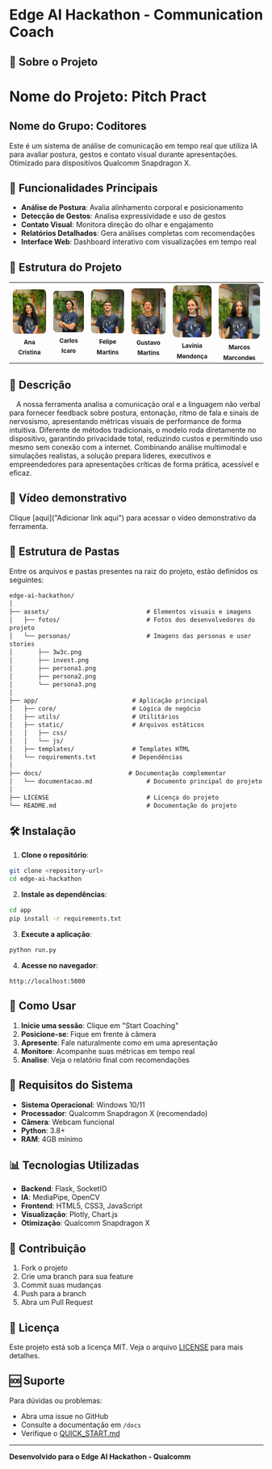 # Edge AI Hackathon - Communication Coach

## 🎯 Sobre o Projeto

# Nome do Projeto: Pitch Pract

## Nome do Grupo: Coditores

Este é um sistema de análise de comunicação em tempo real que utiliza IA para avaliar postura, gestos e contato visual durante apresentações. Otimizado para dispositivos Qualcomm Snapdragon X.

## 🚀 Funcionalidades Principais

- **Análise de Postura**: Avalia alinhamento corporal e posicionamento
- **Detecção de Gestos**: Analisa expressividade e uso de gestos
- **Contato Visual**: Monitora direção do olhar e engajamento
- **Relatórios Detalhados**: Gera análises completas com recomendações
- **Interface Web**: Dashboard interativo com visualizações em tempo real

## 📁 Estrutura do Projeto

 <div align="center">
  <table>
    <tr>
     <td align="center"><a href="https://www.linkedin.com/in/ana-cristina-jardim/"><img style="border-radius: 10%;" src="./assets/fotos/ana-cristina.jpg" width="100px;" alt="Ana Cristina - Foto" /><br><sub><b>Ana Cristina</b></sub></a></td>
     <td align="center"><a href="https://www.linkedin.com/in/carlosicaro"><img style="border-radius: 10%;" src="./assets/fotos/carlos-icaro.jpg" width="100px;" alt="Carlos Icaro Kauã Coelho Paiva - Foto" /><br><sub><b>Carlos Icaro</b></sub></a></td>
     <td align="center"><a href="https://www.linkedin.com/in/ifelipemartins"><img style="border-radius: 10%;" src="./assets/fotos/felipe-martins.jpg" width="100px;" alt="Felipe Martins - Foto" /><br><sub><b>Felipe Martins</b></sub></a></td>
     <td align="center"><a href="https://www.linkedin.com/in/gustavo-martinsg"><img style="border-radius: 10%;" src="./assets/fotos/gustavo-martins.jpg" width="100px;" alt="Gustavo Martins - Foto" /><br><sub><b>Gustavo Martins</b></sub></a></td>
     <td align="center"><a href="https://www.linkedin.com/in/lavinia-mendonca/"><img style="border-radius: 10%;" src="./assets/fotos/lavinia-mendonca.jpg" width="100px;" alt="Lavinia Mendonça - Foto" /><br><sub><b>Lavinia Mendonça</b></sub></a></td>
     <td align="center"><a href="https://www.linkedin.com/in/marcos-vinicius-m-silva/"><img style="border-radius: 10%;" src="./assets/fotos/marcos-marcondes.jpg" width="100px;" alt="Marcos Marcondes - Foto" /><br><sub><b>Marcos Marcondes</b></sub></a></td>
     

  </table>
</div>

## 📝 Descrição

&emsp;A nossa ferramenta analisa a comunicação oral e a linguagem não verbal para fornecer feedback sobre postura, entonação, ritmo de fala e sinais de nervosismo, apresentando métricas visuais de performance de forma intuitiva. Diferente de métodos tradicionais, o modelo roda diretamente no dispositivo, garantindo privacidade total, reduzindo custos e permitindo uso mesmo sem conexão com a internet. Combinando análise multimodal e simulações realistas, a solução prepara líderes, executivos e empreendedores para apresentações críticas de forma prática, acessível e eficaz.

## 📝 Vídeo demonstrativo

Clique [aqui]("Adicionar link aqui") para acessar o vídeo demonstrativo da ferramenta.

## 📁 Estrutura de Pastas

Entre os arquivos e pastas presentes na raiz do projeto, estão definidos os seguintes:

```plaintext
edge-ai-hackathon/
│
├── assets/                           # Elementos visuais e imagens
│   ├── fotos/                        # Fotos dos desenvolvedores do projeto
│   └── personas/                     # Imagens das personas e user stories
│       ├── 3w3c.png
│       ├── invest.png
│       ├── persona1.png
│       ├── persona2.png
│       └── persona3.png
│
├── app/                          # Aplicação principal
│   ├── core/                     # Lógica de negócio
│   ├── utils/                    # Utilitários
│   ├── static/                   # Arquivos estáticos
│   │   ├── css/
│   │   └── js/
│   ├── templates/                # Templates HTML
│   └── requirements.txt          # Dependências
│
├── docs/                        # Documentação complementar
│   └── documentacao.md               # Documento principal do projeto
│
├── LICENSE                           # Licença do projeto
└── README.md                         # Documentação do projeto
```

## 🛠️ Instalação

1. **Clone o repositório**:
```bash
git clone <repository-url>
cd edge-ai-hackathon
```

2. **Instale as dependências**:
```bash
cd app
pip install -r requirements.txt
```

3. **Execute a aplicação**:
```bash
python run.py
```

4. **Acesse no navegador**:
```
http://localhost:5000
```

## 🎥 Como Usar

1. **Inicie uma sessão**: Clique em "Start Coaching"
2. **Posicione-se**: Fique em frente à câmera
3. **Apresente**: Fale naturalmente como em uma apresentação
4. **Monitore**: Acompanhe suas métricas em tempo real
5. **Analise**: Veja o relatório final com recomendações

## 🔧 Requisitos do Sistema

- **Sistema Operacional**: Windows 10/11
- **Processador**: Qualcomm Snapdragon X (recomendado)
- **Câmera**: Webcam funcional
- **Python**: 3.8+
- **RAM**: 4GB mínimo

## 📊 Tecnologias Utilizadas

- **Backend**: Flask, SocketIO
- **IA**: MediaPipe, OpenCV
- **Frontend**: HTML5, CSS3, JavaScript
- **Visualização**: Plotly, Chart.js
- **Otimização**: Qualcomm Snapdragon X

## 🤝 Contribuição

1. Fork o projeto
2. Crie uma branch para sua feature
3. Commit suas mudanças
4. Push para a branch
5. Abra um Pull Request

## 📄 Licença

Este projeto está sob a licença MIT. Veja o arquivo [LICENSE](LICENSE) para mais detalhes.

## 🆘 Suporte

Para dúvidas ou problemas:
- Abra uma issue no GitHub
- Consulte a documentação em `/docs`
- Verifique o [QUICK_START.md](QUICK_START.md)

---

**Desenvolvido para o Edge AI Hackathon - Qualcomm**

